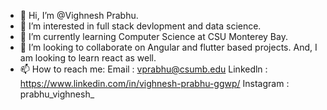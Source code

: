 - 👋 Hi, I’m @Vighnesh Prabhu.
- 👀 I’m interested in full stack devlopment and data science.
- 🌱 I’m currently learning Computer Science at CSU Monterey Bay.
- 💞️ I’m looking to collaborate on Angular and flutter based projects. And, I am looking to learn react as well.
-  📫 How to reach me:
           Email : vprabhu@csumb.edu 
           Linkedln : https://www.linkedin.com/in/vighnesh-prabhu-ggwp/
           Instagram : prabhu_vighnesh_

<!---
Kratosmsn11/Kratosmsn11 is a ✨ special ✨ repository because its `README.md` (this file) appears on your GitHub profile.
You can click the Preview link to take a look at your changes.
--->
